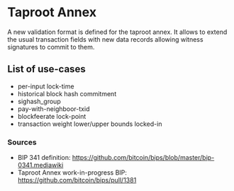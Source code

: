 # Taproot Annex

A new validation format is defined for the taproot annex. It allows to extend
the usual transaction fields with new data records allowing witness signatures
to commit to them.

## List of use-cases

- per-input lock-time
- historical block hash commitment
- sighash_group
- pay-with-neighboor-txid
- blockfeerate lock-point
- transaction weight lower/upper bounds locked-in

### Sources

- BIP 341 definition: https://github.com/bitcoin/bips/blob/master/bip-0341.mediawiki
- Taproot Annex work-in-progress BIP: https://github.com/bitcoin/bips/pull/1381

